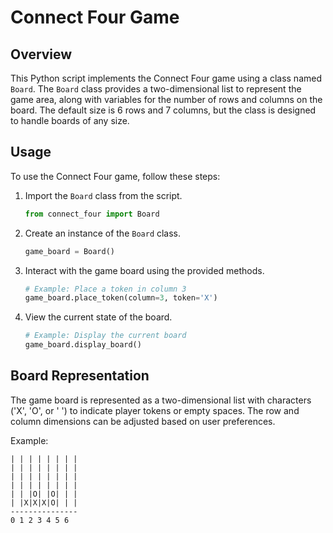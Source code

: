 # Connect Four Game

## Overview

This Python script implements the Connect Four game using a class named `Board`. The `Board` class provides a two-dimensional list to represent the game area, along with variables for the number of rows and columns on the board. The default size is 6 rows and 7 columns, but the class is designed to handle boards of any size.

## Usage

To use the Connect Four game, follow these steps:

1. Import the `Board` class from the script.

    ```python
    from connect_four import Board
    ```

2. Create an instance of the `Board` class.

    ```python
    game_board = Board()
    ```

3. Interact with the game board using the provided methods.

    ```python
    # Example: Place a token in column 3
    game_board.place_token(column=3, token='X')
    ```

4. View the current state of the board.

    ```python
    # Example: Display the current board
    game_board.display_board()
    ```

## Board Representation

The game board is represented as a two-dimensional list with characters ('X', 'O', or ' ') to indicate player tokens or empty spaces. The row and column dimensions can be adjusted based on user preferences.

Example:
```plaintext
| | | | | | | |
| | | | | | | |
| | | | | | | |
| | | | | | | |
| | |O| |O| | |
| |X|X|X|O| | |
---------------
0 1 2 3 4 5 6

